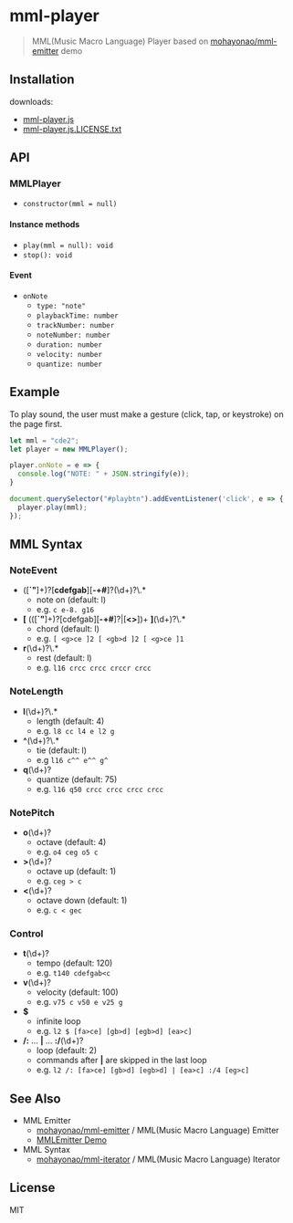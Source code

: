 # mml-player

> MML(Music Macro Language) Player based on [mohayonao/mml-emitter](https://github.com/mohayonao/mml-emitter) demo

## Installation

downloads:

- [mml-player.js](./dist/mml-player.js)
- [mml-player.js.LICENSE.txt](./dist/mml-player.js.LICENSE.txt)

## API
### MMLPlayer
- `constructor(mml = null)`

#### Instance methods
- `play(mml = null): void`
- `stop(): void`

#### Event
- `onNote`
  - `type: "note"`
  - `playbackTime: number`
  - `trackNumber: number`
  - `noteNumber: number`
  - `duration: number`
  - `velocity: number`
  - `quantize: number`

## Example

To play sound, the user must make a gesture (click, tap, or keystroke) on the page first.

```js
let mml = "cde2";
let player = new MMLPlayer();

player.onNote = e => {
  console.log("NOTE: " + JSON.stringify(e));
}

document.querySelector("#playbtn").addEventListener('click', e => {
  player.play(mml);
});
```

## MML Syntax
### NoteEvent
- ([__`"__]+)?[__cdefgab__][__-+#__]?(\\d+)?\\.*
  - note on (default: l)
  - e.g. `c e-8. g16`
- __[__ (([__`"__]+)?[cdefgab][__-+#__]?|[__<>__])+ __]__(\\d+)?\\.*
  - chord (default: l)
  - e.g. `[ <g>ce ]2 [ <gb>d ]2 [ <g>ce ]1`
- __r__(\\d+)?\\.*
  - rest (default: l)
  - e.g. `l16 crcc crcc crccr crcc`

### NoteLength
- __l__(\\d+)?\\.*
  - length (default: 4)
  - e.g. `l8 cc l4 e l2 g`
- __^__(\\d+)?\\.*
  - tie (default: l)
  - e.g `l16 c^^ e^^ g^`
- __q__(\\d+)?
  - quantize (default: 75)
  - e.g. `l16 q50 crcc crcc crcc crcc`

### NotePitch
- __o__(\\d+)?
  - octave (default: 4)
  - e.g. `o4 ceg o5 c`
- __>__(\\d+)?
  - octave up (default: 1)
  - e.g. `ceg > c`
- __<__(\\d+)?
  - octave down (default: 1)
  - e.g. `c < gec`

### Control
- __t__(\\d+)?
  - tempo (default: 120)
  - e.g. `t140 cdefgab<c`
- __v__(\\d+)?
  - velocity (default: 100)
  - e.g. `v75 c v50 e v25 g`
- __$__
  - infinite loop
  - e.g. `l2 $ [fa>ce] [gb>d] [egb>d] [ea>c]`
- __/:__ ... __|__ ... __:/__(\\d+)?
  - loop (default: 2)
  - commands after __|__ are skipped in the last loop
  - e.g. `l2 /: [fa>ce] [gb>d] [egb>d] | [ea>c] :/4 [eg>c]`

## See Also
- MML Emitter
  - [mohayonao/mml-emitter](https://github.com/mohayonao/mml-emitter) / MML(Music Macro Language) Emitter
  - [MMLEmitter Demo](http://mohayonao.github.io/mml-emitter/)
- MML Syntax
  - [mohayonao/mml-iterator](https://github.com/mohayonao/mml-iterator) / MML(Music Macro Language) Iterator


## License

MIT
